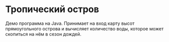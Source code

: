# Тропический остров
Демо программа на Java. 
Принимает на вход карту высот прямоугольного острова и вычисляет количество воды, которое может скопиться на нём в сезон дождей. 
